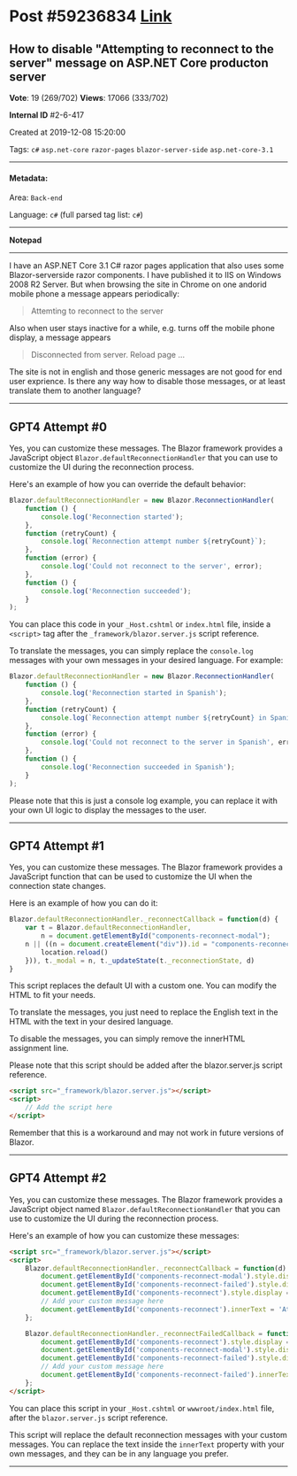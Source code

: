 
# Post \#59236834 [Link](https://stackoverflow.com/questions/59236834/)

## How to disable "Attempting to reconnect to the server" message on ASP.NET Core producton server

**Vote**: 19 (269/702) **Views**: 17066 (333/702) 

**Internal ID** \#2-6-417

Created at 2019-12-08 15:20:00

Tags: `c#` `asp.net-core` `razor-pages` `blazor-server-side` `asp.net-core-3.1`

----------

#### Metadata:

Area: `Back-end`

Language: `c#` (full parsed tag list: `c#`)

----------

**Notepad**


----------

I have an ASP.NET Core 3.1 C# razor pages application that also uses some Blazor-serverside razor components. I have published it to IIS on Windows 2008 R2 Server.
But when browsing the site in Chrome on one andorid mobile phone a message appears periodically:

> Attemting to reconnect to the server

Also when user stays inactive for a while, e.g. turns off the  mobile phone display, a message appears

> Disconnected from server. Reload page ...

The site is not in english and those generic messages are not good for end user exprience. Is there any way how to disable  those messages, or at least translate them to another language?


----------
        
## GPT4 Attempt \#0

Yes, you can customize these messages. The Blazor framework provides a JavaScript object `Blazor.defaultReconnectionHandler` that you can use to customize the UI during the reconnection process.

Here's an example of how you can override the default behavior:

```javascript
Blazor.defaultReconnectionHandler = new Blazor.ReconnectionHandler(
    function () {
        console.log('Reconnection started');
    },
    function (retryCount) {
        console.log(`Reconnection attempt number ${retryCount}`);
    },
    function (error) {
        console.log('Could not reconnect to the server', error);
    },
    function () {
        console.log('Reconnection succeeded');
    }
);
```

You can place this code in your `_Host.cshtml` or `index.html` file, inside a `<script>` tag after the `_framework/blazor.server.js` script reference.

To translate the messages, you can simply replace the `console.log` messages with your own messages in your desired language. For example:

```javascript
Blazor.defaultReconnectionHandler = new Blazor.ReconnectionHandler(
    function () {
        console.log('Reconnection started in Spanish');
    },
    function (retryCount) {
        console.log(`Reconnection attempt number ${retryCount} in Spanish`);
    },
    function (error) {
        console.log('Could not reconnect to the server in Spanish', error);
    },
    function () {
        console.log('Reconnection succeeded in Spanish');
    }
);
```

Please note that this is just a console log example, you can replace it with your own UI logic to display the messages to the user.

--------

## GPT4 Attempt \#1

Yes, you can customize these messages. The Blazor framework provides a JavaScript function that can be used to customize the UI when the connection state changes. 

Here is an example of how you can do it:

```javascript
Blazor.defaultReconnectionHandler._reconnectCallback = function(d) {
    var t = Blazor.defaultReconnectionHandler,
        n = document.getElementById("components-reconnect-modal");
    n || ((n = document.createElement("div")).id = "components-reconnect-modal", document.body.appendChild(n), n.innerHTML = '<div class="modal-backdrop fade show"></div><div class="modal show d-block" tabindex="-1" role="dialog" style="z-index: 2000;"><div class="modal-dialog" role="document"><div class="modal-content"><div class="modal-header"><h5 class="modal-title">Reconnection</h5></div><div class="modal-body">Attempting to reconnect to the server...</div><div class="modal-footer"><button type="button" class="btn btn-primary">Retry</button></div></div></div></div>'), n.querySelector(".btn").addEventListener("click", function() {
        location.reload()
    })), t._modal = n, t._updateState(t._reconnectionState, d)
}
```

This script replaces the default UI with a custom one. You can modify the HTML to fit your needs. 

To translate the messages, you just need to replace the English text in the HTML with the text in your desired language.

To disable the messages, you can simply remove the innerHTML assignment line.

Please note that this script should be added after the blazor.server.js script reference.

```html
<script src="_framework/blazor.server.js"></script>
<script>
    // Add the script here
</script>
```

Remember that this is a workaround and may not work in future versions of Blazor.

--------

## GPT4 Attempt \#2

Yes, you can customize these messages. The Blazor framework provides a JavaScript object named `Blazor.defaultReconnectionHandler` that you can use to customize the UI during the reconnection process.

Here's an example of how you can customize these messages:

```html
<script src="_framework/blazor.server.js"></script>
<script>
    Blazor.defaultReconnectionHandler._reconnectCallback = function(d) {
        document.getElementById('components-reconnect-modal').style.display = 'none';
        document.getElementById('components-reconnect-failed').style.display = 'none';
        document.getElementById('components-reconnect').style.display = 'block';
        // Add your custom message here
        document.getElementById('components-reconnect').innerText = 'Attempting to reconnect to the server...';
    };

    Blazor.defaultReconnectionHandler._reconnectFailedCallback = function() {
        document.getElementById('components-reconnect').style.display = 'none';
        document.getElementById('components-reconnect-modal').style.display = 'none';
        document.getElementById('components-reconnect-failed').style.display = 'block';
        // Add your custom message here
        document.getElementById('components-reconnect-failed').innerText = 'Disconnected from server. Reload page...';
    };
</script>
```

You can place this script in your `_Host.cshtml` or `wwwroot/index.html` file, after the `blazor.server.js` script reference.

This script will replace the default reconnection messages with your custom messages. You can replace the text inside the `innerText` property with your own messages, and they can be in any language you prefer.

--------
